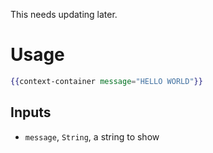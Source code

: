 This needs updating later.

# Usage

```hbs
{{context-container message="HELLO WORLD"}}
```

## Inputs

* `message`, `String`, a string to show
